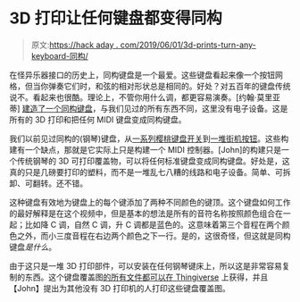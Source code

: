 # 3D 打印让任何键盘都变得同构

> 原文:[https://hack aday . com/2019/06/01/3d-prints-turn-any-keyboard-同构/](https://hackaday.com/2019/06/01/3d-prints-turn-any-keyboard-isomorphic/)

在怪异乐器接口的历史上，同构键盘是一个最爱。这些键盘看起来像一个按钮网格，但当你弹奏它们时，和弦的相对形状总是相同的。好处？对五百年的键盘传统说不。看起来也很酷。理论上，不管你用什么调，都更容易演奏。[约翰·莫里亚蒂] [建造了一个同构键盘](https://www.youtube.com/watch?v=VnUP8cnB_ZY)，与我们见过的所有东西不同，这里没有电子设备。这是所有的 3D 打印和把任何 MIDI 键盘变成同构键盘。

我们以前见过同构的(钢琴)键盘，从[一系列樱桃键盘开关](https://hackaday.com/2012/03/19/isomorphic-piano-keyboard-is-button-madness/)到[一堆街机按钮](https://hackaday.com/2012/10/05/led-illuminated-isomorphic-keyboard-looks-as-good-as-it-sounds/)。这些构建有一个缺点，那就是它实际上只是构建一个 MIDI 控制器。[John]的构建只是一个传统钢琴的 3D 可打印覆盖物，可以将任何标准键盘变成同构键盘。好处是，这真的只是几磅要打印的塑料，而不是一堆乱七八糟的线路和电子设备。简单、可拆卸、可翻转。还不错。

这种键盘有效地为键盘上的每个键添加了两种不同颜色的键顶。这个键盘如何工作的最好解释是在这个视频中，但是基本的想法是所有的音符名称按照颜色组合在一起；比如降 C 调，自然 C 调，升 C 调都是蓝色的。这意味着第三个音程在两个颜色之外，而小三度音程在右边两个颜色之下一行。是的，这很奇怪，但这就是同构键盘*是什么*。

由于这只是一堆 3D 打印部件，可以安装在任何钢琴键床上，所以这是非常容易复制的东西。这个键盘覆盖图[的所有文件都可以在 Thingiverse](https://www.thingiverse.com/thing:2999652) 上获得，并且【John】提出为其他没有 3D 打印机的人打印这些键盘覆盖图。